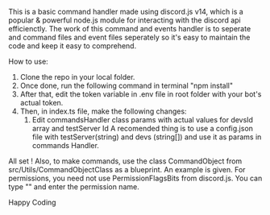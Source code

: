 This is a basic command handler made using discord.js v14, which is a popular & powerful node.js module for interacting with the discord api efficienctly. 
The work of this command and events handler is to seperate and command files and event files seperately so it's easy to maintain the code and keep it easy to comprehend.

How to use:
1. Clone the repo in your local folder.
2. Once done, run the following command in terminal "npm install"
3. After that, edit the token variable in .env file in root folder with your bot's actual token.
4. Then, in index.ts file, make the following changes:
   1. Edit commandsHandler class params with actual values for devsId array and testServer Id
      A recomended thing is to use a config.json file with testServer(string) and devs (string[]) and use it as params in commands Handler.

All set !
Also, to make commands, use the class CommandObject from src/Utils/CommandObjectClass as a blueprint. An example is given. 
For permissions, you need not use PermissionFlagsBits from discord.js. You can type "" and enter the permission name.

Happy Coding
